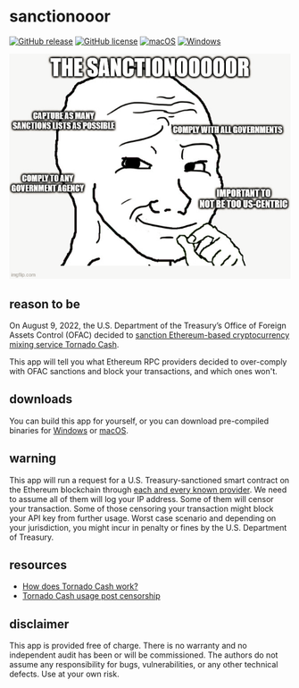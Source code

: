# sanctionooor

[![GitHub release](https://img.shields.io/github/release/svanas/sanctionooor)](https://github.com/svanas/sanctionooor/releases/latest)
[![GitHub license](https://img.shields.io/github/license/svanas/sanctionooor)](https://github.com/svanas/sanctionooor/blob/main/LICENSE)
[![macOS](https://img.shields.io/badge/os-macOS-green)](https://github.com/svanas/sanctionooor/releases/latest/download/macOS.zip)
[![Windows](https://img.shields.io/badge/os-Windows-green)](https://github.com/svanas/sanctionooor/releases/latest/download/Windows.zip)

![](sanctionooor.png)

## reason to be

On August 9, 2022, the U.S. Department of the Treasury’s Office of Foreign Assets Control (OFAC) decided to [sanction Ethereum-based cryptocurrency mixing service Tornado Cash](https://home.treasury.gov/policy-issues/financial-sanctions/recent-actions/20220808).

This app will tell you what Ethereum RPC providers decided to over-comply with OFAC sanctions and block your transactions, and which ones won't.

## downloads

You can build this app for yourself, or you can download pre-compiled binaries for [Windows](https://github.com/svanas/sanctionooor/releases/latest/download/Windows.zip) or [macOS](https://github.com/svanas/sanctionooor/releases/latest/download/macOS.zip).

## warning

This app will run a request for a U.S. Treasury-sanctioned smart contract on the Ethereum blockchain through [each and every known provider](https://github.com/svanas/ethereum-node-list). We need to assume all of them will log your IP address. Some of them will censor your transaction. Some of those censoring your transaction might block your API key from further usage. Worst case scenario and depending on your jurisdiction, you might incur in penalty or fines by the U.S. Department of Treasury.

## resources

* [How does Tornado Cash work?](https://www.coincenter.org/education/advanced-topics/how-does-tornado-cash-work)
* [Tornado Cash usage post censorship](https://hackmd.io/@gozzy/tornado-cash-post-censorship)

## disclaimer

This app is provided free of charge. There is no warranty and no independent audit has been or will be commissioned. The authors do not assume any responsibility for bugs, vulnerabilities, or any other technical defects. Use at your own risk.
